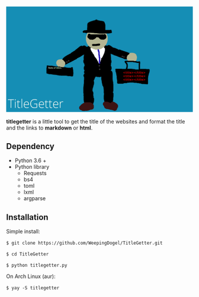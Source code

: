 ![](Pics/TitleGetter.png)



**titlegetter** is a little tool to get the title of the websites and format the title and the links to **markdown** or **html**.


## Dependency

* Python 3.6 +
* Python library
    * Requests
    * bs4
    * toml
    * lxml
    * argparse

## Installation

Simple install:
```
$ git clone https://github.com/WeepingDogel/TitleGetter.git
```
```
$ cd TitleGetter
```
```
$ python titlegetter.py
```

On Arch Linux (aur):
```
$ yay -S titlegetter
```